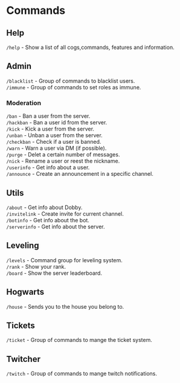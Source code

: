 # Commands

## Help

`/help` - Show a list of all cogs,commands, features and information.   

## Admin

`/blacklist` - Group of commands to blacklist users.     
`/immune`    - Group of commands to set roles as immune. 

### Moderation

`/ban`      - Ban a user from the server.                   
`/hackban`  - Ban a user id from the server.                
`/kick`     - Kick a user from the server.                  
`/unban`    - Unban a user from the server.                 
`/checkban` - Check if a user is banned.                    
`/warn`     - Warn a user via DM (if possible).             
`/purge`    - Delet a certain number of messages.           
`/nick`     - Rename a user or reest the nickname.          
`/userinfo` - Get info about a user.                        
`/announce` - Create an announcement in a specific channel. 

## Utils

`/about`      - Get info about Dobby.               
`/invitelink` - Create invite for current channel.  
`/botinfo`    - Get info about the bot.             
`/serverinfo` - Get info about the server.          


## Leveling

`/levels` - Command group for leveling system.  
`/rank`   - Show your rank.                     
`/board`  - Show the server leaderboard.        

## Hogwarts

`/house` - Sends you to the house you belong to. 

## Tickets

`/ticket` - Group of commands to mange the ticket system. 

## Twitcher

`/twitch` - Group of commands to mange twitch notifications. 